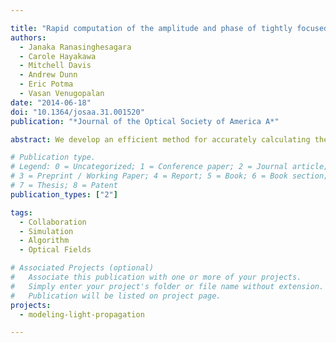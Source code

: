 ```yaml
---

title: "Rapid computation of the amplitude and phase of tightly focused optical fields distorted by scattering particles"
authors:
  - Janaka Ranasinghesagara
  - Carole Hayakawa
  - Mitchell Davis
  - Andrew Dunn
  - Eric Potma
  - Vasan Venugopalan
date: "2014-06-18"
doi: "10.1364/josaa.31.001520"
publication: "*Journal of the Optical Society of America A*"

abstract: We develop an efficient method for accurately calculating the electric field of tightly focused laser beams in the presence of specific configurations of microscopic scatterers. This Huygens–Fresnel wave-based electric field superposition (HF-WEFS) method computes the amplitude and phase of the scattered electric field in excellent agreement with finite difference time-domain (FDTD) solutions of Maxwell’s equations. Our HF-WEFS implementation is 2–4 orders of magnitude faster than the FDTD method and enables systematic investigations of the effects of scatterer size and configuration on the focal field. We demonstrate the power of the new HF-WEFS approach by mapping several metrics of focal field distortion as a function of scatterer position. This analysis shows that the maximum focal field distortion occurs for single scatterers placed below the focal plane with an offset from the optical axis. The HF-WEFS method represents an important first step toward the development of a computational model of laser-scanning microscopy of thick cellular/tissue specimens.

# Publication type.
# Legend: 0 = Uncategorized; 1 = Conference paper; 2 = Journal article;
# 3 = Preprint / Working Paper; 4 = Report; 5 = Book; 6 = Book section;
# 7 = Thesis; 8 = Patent
publication_types: ["2"]

tags:
  - Collaboration
  - Simulation
  - Algorithm
  - Optical Fields

# Associated Projects (optional)
#   Associate this publication with one or more of your projects.
#   Simply enter your project's folder or file name without extension.
#   Publication will be listed on project page.
projects:
  - modeling-light-propagation

---
```

